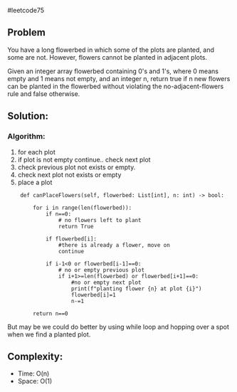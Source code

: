 #leetcode75

Problem
-------
You have a long flowerbed in which some of the plots are planted, and some are not. However, flowers cannot be planted in adjacent plots.

Given an integer array flowerbed containing 0's and 1's, where 0 means empty and 1 means not empty, and an integer n, return true if n new flowers can be planted in the flowerbed without violating the no-adjacent-flowers rule and false otherwise.

## Solution:
   
### Algorithm:
1. for each plot
2. if plot is not empty continue.. check next plot
3. check previous plot not exists or empty.
4. check next plot not exists or empty 
5. place a plot

```class Solution:
    def canPlaceFlowers(self, flowerbed: List[int], n: int) -> bool:
        
        for i in range(len(flowerbed)):
            if n==0:
                # no flowers left to plant
                return True

            if flowerbed[i]:
                #there is already a flower, move on
                continue

            if i-1<0 or flowerbed[i-1]==0:
                # no or empty previous plot
                if i+1>=len(flowerbed) or flowerbed[i+1]==0:
                    #no or empty next plot
                    print(f"planting flower {n} at plot {i}")
                    flowerbed[i]=1
                    n-=1 

        return n==0    
```

But may be we could do better by using while loop and hopping over a spot when we find a planted plot.

## Complexity:
- Time: O(n)
- Space: O(1)